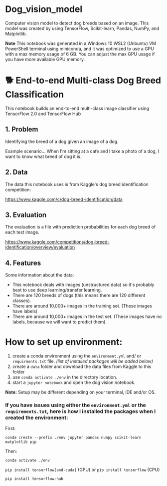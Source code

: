 # Dog_vision_model
Computer vision model to detect dog breeds based on an image. This model was created by using TensorFlow, Scikit-learn, Pandas, NumPy, and Matplotlib.

**Note** This notebook was generated in a Windows 10 WSL2 (Unbuntu) VM PowerShell terminal using miniconda, and it was optimized to use a GPU with a max memory usage of 6 GB. You can adjust the max GPU usage if you have more available GPU memory.

# 🐕 End-to-end Multi-class Dog Breed Classification

This notebook builds an end-to-end multi-class image classifier using TensorFlow 2.0 and TensorFlow Hub

## 1. Problem

Identifying the breed of a dog given an image of a dog.

Example scenario... When I'm sitting at a cafe and I take a photo of a dog, I want to know what breed of dog it is.

## 2. Data

The data this notebook uses is from Kaggle's dog breed identification competition:

https://www.kaggle.com/c/dog-breed-identification/data

## 3. Evaluation

The evaluation is a file with prediction probabilities for each dog breed of each test image.

https://www.kaggle.com/competitions/dog-breed-identification/overview/evaluation

## 4. Features

Some information about the data:
* This notebook deals with images (unstructured data) so it's probably best to use deep learning/transfer learning.
* There are 120 breeds of dogs (this means there are 120 different classes).
* There are around 10,000+ images in the training set. (These images have labels)
* There are around 10,000+ images in the test set. (These images have no labels, because we will want to predict them).

# How to set up environment:

1. create a conda environment using the `environment.yml` and/ or `requirments.txt` file. *(list of installed packages will be added below)*
2. create a `data` folder and download the data files from Kaggle to this folder
3. use `conda activate ./env` in the directory location.
4. start a `jupyter notebook` and open the dog vision notebook. 

**Note:** Setup may be different depending on your terminal, IDE and/or OS.

### If you have issues using either the `environment.yml` or the `requirements.txt`, here is how I installed the packages when I created the environment:
  
  First:
  
  `conda create --prefix ./env jupyter pandas numpy scikit-learn matplotlib pip`

  Then:

  `conda activate ./env`
  
  `pip install tensorflow[and-cuda]` (GPU) or `pip install tensorflow` (CPU) 
  
  `pip install tensorflow-hub`
